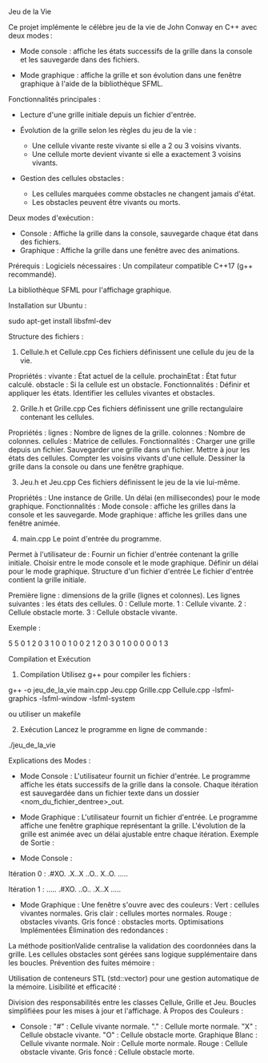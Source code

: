 Jeu de la Vie

Ce projet implémente le célèbre jeu de la vie de John Conway en C++ avec deux modes :

- Mode console : affiche les états successifs de la grille dans la console et les sauvegarde dans des fichiers.

- Mode graphique : affiche la grille et son évolution dans une fenêtre graphique à l'aide de la bibliothèque SFML.

Fonctionnalités principales : 

- Lecture d'une grille initiale depuis un fichier d'entrée.
- Évolution de la grille selon les règles du jeu de la vie :
    - Une cellule vivante reste vivante si elle a 2 ou 3 voisins vivants.
    - Une cellule morte devient vivante si elle a exactement 3 voisins vivants.

- Gestion des cellules obstacles :
    - Les cellules marquées comme obstacles ne changent jamais d'état.
    - Les obstacles peuvent être vivants ou morts.

Deux modes d'exécution :
 - Console : Affiche la grille dans la console, sauvegarde chaque état dans des fichiers.
 - Graphique : Affiche la grille dans une fenêtre avec des animations.

Prérequis :
Logiciels nécessaires :
Un compilateur compatible C++17 (g++ recommandé).

La bibliothèque SFML pour l'affichage graphique.

Installation sur Ubuntu :

sudo apt-get install libsfml-dev

Structure des fichiers : 
1. Cellule.h et Cellule.cpp
Ces fichiers définissent une cellule du jeu de la vie.

Propriétés :
vivante : État actuel de la cellule.
prochainEtat : État futur calculé.
obstacle : Si la cellule est un obstacle.
Fonctionnalités :
Définir et appliquer les états.
Identifier les cellules vivantes et obstacles.

2. Grille.h et Grille.cpp
Ces fichiers définissent une grille rectangulaire contenant les cellules.

Propriétés :
lignes : Nombre de lignes de la grille.
colonnes : Nombre de colonnes.
cellules : Matrice de cellules.
Fonctionnalités :
Charger une grille depuis un fichier.
Sauvegarder une grille dans un fichier.
Mettre à jour les états des cellules.
Compter les voisins vivants d'une cellule.
Dessiner la grille dans la console ou dans une fenêtre graphique.

3. Jeu.h et Jeu.cpp
Ces fichiers définissent le jeu de la vie lui-même.

Propriétés :
Une instance de Grille.
Un délai (en millisecondes) pour le mode graphique.
Fonctionnalités :
Mode console : affiche les grilles dans la console et les sauvegarde.
Mode graphique : affiche les grilles dans une fenêtre animée.

4. main.cpp
Le point d'entrée du programme.

Permet à l'utilisateur de :
Fournir un fichier d'entrée contenant la grille initiale.
Choisir entre le mode console et le mode graphique.
Définir un délai pour le mode graphique.
Structure d'un fichier d'entrée
Le fichier d'entrée contient la grille initiale.

Première ligne : dimensions de la grille (lignes et colonnes).
Les lignes suivantes : les états des cellules.
0 : Cellule morte.
1 : Cellule vivante.
2 : Cellule obstacle morte.
3 : Cellule obstacle vivante.

Exemple :

5 5
0 1 2 0 3
1 0 0 1 0
0 2 1 2 0
3 0 1 0 0
0 0 0 1 3

Compilation et Exécution
1. Compilation
Utilisez g++ pour compiler les fichiers :

g++ -o jeu_de_la_vie main.cpp Jeu.cpp Grille.cpp Cellule.cpp -lsfml-graphics -lsfml-window -lsfml-system

ou utiliser un makefile

2. Exécution
Lancez le programme en ligne de commande :

./jeu_de_la_vie

Explications des Modes : 
- Mode Console :
L'utilisateur fournit un fichier d'entrée.
Le programme affiche les états successifs de la grille dans la console.
Chaque itération est sauvegardée dans un fichier texte dans un dossier <nom_du_fichier_dentree>_out.

- Mode Graphique :
L'utilisateur fournit un fichier d'entrée.
Le programme affiche une fenêtre graphique représentant la grille.
L'évolution de la grille est animée avec un délai ajustable entre chaque itération.
Exemple de Sortie : 

- Mode Console :

Itération 0 :
.#XO.
.X..X
..O..
X..O.
.....

Itération 1 :
.....
.#XO.
..O..
.X..X
.....

- Mode Graphique : 
Une fenêtre s'ouvre avec des couleurs :
Vert : cellules vivantes normales.
Gris clair : cellules mortes normales.
Rouge : obstacles vivants.
Gris foncé : obstacles morts.
Optimisations Implémentées
Élimination des redondances :

La méthode positionValide centralise la validation des coordonnées dans la grille.
Les cellules obstacles sont gérées sans logique supplémentaire dans les boucles.
Prévention des fuites mémoire :

Utilisation de conteneurs STL (std::vector) pour une gestion automatique de la mémoire.
Lisibilité et efficacité :

Division des responsabilités entre les classes Cellule, Grille et Jeu.
Boucles simplifiées pour les mises à jour et l'affichage.
À Propos des Couleurs :

- Console :
"#" : Cellule vivante normale.
"." : Cellule morte normale.
"X" : Cellule obstacle vivante.
"O" : Cellule obstacle morte.
Graphique
Blanc : Cellule vivante normale.
Noir : Cellule morte normale.
Rouge : Cellule obstacle vivante.
Gris foncé : Cellule obstacle morte.
